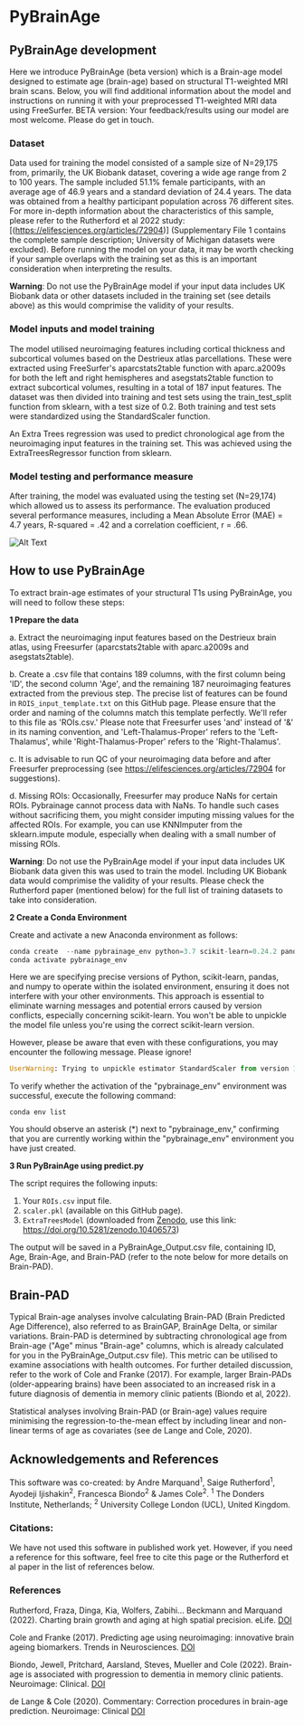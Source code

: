 # PyBrainAge

## PyBrainAge development
Here we introduce PyBrainAge (beta version) which is a Brain-age model designed to estimate age (brain-age) based on structural T1-weighted MRI brain scans. Below, you will find additional information about the model and instructions on running it with your preprocessed T1-weighted MRI data using FreeSurfer.
BETA version: Your feedback/results using our model are most welcome. Please do get in touch.

### Dataset
Data used for training the model consisted of a sample size of N=29,175 from, primarily, the UK Biobank dataset, covering a wide age range from 2 to 100 years. The sample included 51.1% female participants, with an average age of 46.9 years and a standard deviation of 24.4 years. The data was obtained from a healthy participant population across 76 different sites. For more in-depth information about the characteristics of this sample, please refer to the Rutherford et al 2022 study: [(https://elifesciences.org/articles/72904)] (Supplementary File 1 contains the complete sample description; University of Michigan datasets were excluded). Before running the model on your data, it may be worth checking if your sample overlaps with the training set as this is an important consideration when interpreting the results.

**Warning**: Do not use the PyBrainAge model if your input data includes UK Biobank data or other datasets included in the training set (see details above) as this would comprimise the validity of your results.

### Model inputs and model training
The model utilised neuroimaging features including cortical thickness and subcortical volumes based on the Destrieux atlas parcellations. These were extracted using FreeSurfer's aparcstats2table function with aparc.a2009s for both the left and right hemispheres and asegstats2table function to extract subcortical volumes, resulting in a total of 187 input features. The dataset was then divided into training and test sets using the train_test_split function from sklearn, with a test size of 0.2. Both training and test sets were standardized using the StandardScaler function.

An Extra Trees regression was used to predict chronological age from the neuroimaging input features in the training set. This was achieved using the ExtraTreesRegressor function from sklearn.


### Model testing and performance measure
After training, the model was evaluated using the testing set (N=29,174) which allowed us to assess its performance. The evaluation produced several performance measures, including a Mean Absolute Error (MAE) = 4.7 years, R-squared = .42 and a correlation coefficient, r = .66. 
 
![Alt Text](https://github.com/james-cole/PyBrainage/blob/main/pybrainage.png)


## How to use PyBrainAge
To extract brain-age estimates of your structural T1s using PyBrainAge, you will need to follow these steps:

**1 Prepare the data**

a. Extract the neuroimaging input features based on the Destrieux brain atlas, using Freesurfer (aparcstats2table with aparc.a2009s and asegstats2table). 

b. Create a .csv file that contains 189 columns, with the first column being 'ID', the second column 'Age', and the remaining 187 neuroimaging features extracted from the previous step. The precise list of features can be found in `ROIS_input_template.txt` on this GitHub page. Please ensure that the order and naming of the columns match this template perfectly. We'll refer to this file as 'ROIs.csv.' Please note that Freesurfer uses 'and' instead of '&' in its naming convention, and 'Left-Thalamus-Proper' refers to the 'Left-Thalamus', while 'Right-Thalamus-Proper' refers to the 'Right-Thalamus'.

c. It is advisable to run QC of your neuroimaging data before and after Freesurfer preprocessing (see https://elifesciences.org/articles/72904 for suggestions).

d. Missing ROIs: Occasionally, Freesurfer may produce NaNs for certain ROIs. Pybrainage cannot process data with NaNs. To handle such cases without sacrificing them, you might consider imputing missing values for the affected ROIs. For example, you can use KNNImputer from the sklearn.impute module, especially when dealing with a small number of missing ROIs. 

**Warning**: Do not use the PyBrainAge model if your input data includes UK Biobank data given this was used to train the model. Including UK Biobank data would comprimise the validity of your results. Please check the Rutherford paper (mentioned below) for the full list of training datasets to take into consideration.

**2 Create a Conda Environment**

Create and activate a new Anaconda environment as follows:

```python
conda create  --name pybrainage_env python=3.7 scikit-learn=0.24.2 pandas=1.3.4 numpy=1.20.3
conda activate pybrainage_env 
```

Here we are specifying precise versions of Python, scikit-learn, pandas, and numpy to operate within the isolated environment, ensuring it does not interfere with your other environments. This approach is essential to eliminate warning messages and potential errors caused by version conflicts, especially concerning scikit-learn. You won't be able to unpickle the model file unless you're using the correct scikit-learn version.

However, please be aware that even with these configurations, you may encounter the following message. Please ignore!

```python
UserWarning: Trying to unpickle estimator StandardScaler from version 1.2.0 when using version 0.24.2. This might lead to breaking code or invalid results. Use at your own risk 
```

To verify whether the activation of the "pybrainage_env" environment was successful, execute the following command:

```
conda env list
```
You should observe an asterisk (*) next to "pybrainage_env," confirming that you are currently working within the "pybrainage_env" environment you have just created.

**3 Run PyBrainAge using predict.py**

The script requires the following inputs:

   1.  Your `ROIs.csv` input file.
   2. `scaler.pkl` (available on this GitHub page).
   3. `ExtraTreesModel` (downloaded from [Zenodo](https://zenodo.org/), use this link: https://doi.org/10.5281/zenodo.10406573)

The output will be saved in a PyBrainAge_Output.csv file, containing ID, Age, Brain-Age, and Brain-PAD (refer to the note below for more details on Brain-PAD).


## Brain-PAD
Typical Brain-age analyses involve calculating Brain-PAD (Brain Predicted Age Difference), also referred to as BrainGAP, BrainAge Delta, or similar variations. Brain-PAD is determined by subtracting chronological age from Brain-age ("Age" minus "Brain-age" columns, which is already calculated for you in the PyBrainAge_Output.csv file). This metric can be utilised to examine associations with health outcomes. For further detailed discussion, refer to the work of Cole and Franke (2017). For example, larger Brain-PADs (older-appearing brains) have been associated to an increased risk in a future diagnosis of dementia in memory clinic patients (Biondo et al, 2022).

Statistical analyses involving Brain-PAD (or Brain-age) values require minimising the regression-to-the-mean effect by including linear and non-linear terms of age as covariates (see de Lange and Cole, 2020). 

## Acknowledgements and References
This software was co-created: by Andre Marquand<sup>1</sup>, Saige Rutherford<sup>1</sup>, Ayodeji Ijishakin<sup>2</sup>, Francesca Biondo<sup>2</sup> & James Cole<sup>2</sup>.
<sup>1</sup> The Donders Institute, Netherlands; <sup>2</sup> University College London (UCL), United Kingdom.

### Citations: 
We have not used this software in published work yet. However, if you need a reference for this software, feel free to cite this page or the Rutherford et al paper in the list of references below.

### References
Rutherford, Fraza, Dinga, Kia, Wolfers, Zabihi... Beckmann and Marquand (2022). Charting brain growth and aging at high spatial precision. eLife. [DOI](https://doi.org/10.7554/eLife.72904)

Cole and Franke (2017). Predicting age using neuroimaging: innovative brain ageing biomarkers. Trends in Neurosciences. [DOI](https://doi.org/10.1016/j.tins.2017.10.001)

Biondo, Jewell, Pritchard, Aarsland, Steves, Mueller and Cole (2022). Brain-age is associated with progression to dementia in memory clinic patients. Neuroimage: Clinical. [DOI](https://doi.org/10.1016/j.nicl.2022.103175)

de Lange & Cole (2020). Commentary: Correction procedures in brain-age prediction. Neuroimage: Clinical [DOI](https://doi.org/10.1016/j.nicl.2020.102229)

